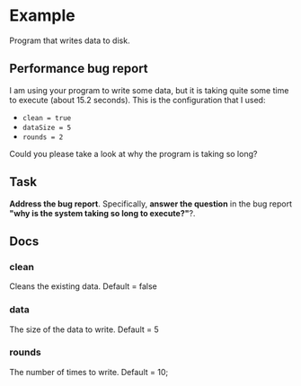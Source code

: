 # Example
Program that writes data to disk.

## Performance bug report
I am using your program to write some data, but it is taking quite some time to execute (about 15.2 seconds). 
This is the configuration that I used:
 
* `clean = true`
* `dataSize = 5`
* `rounds = 2`

Could you please take a look at why the program is taking so long?

## Task
**Address the bug report**. Specifically, **answer the question** in the bug report **"why is the system taking so long to execute?"**?.

## Docs

### clean
Cleans the existing data.
Default = false

### data
The size of the data to write.
Default = 5

### rounds
The number of times to write.
Default = 10;
